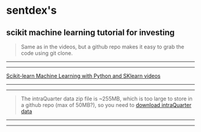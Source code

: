 # sentdex's
## scikit machine learning tutorial for investing

> Same as in the videos, but a github repo makes it easy to grab the code using git clone.

***
***

[Scikit-learn Machine Learning with Python and SKlearn videos](https://www.youtube.com/playlist?list=PLQVvvaa0QuDd0flgGphKCej-9jp-QdzZ3 "Scikit-learn Machine Learning with Python and SKlearn videos")

***
***

> The intraQuarter data zip file is ~255MB, which is too large to store in a github repo (max of 50MB?), so you need to
[download intraQuarter data](http://pythonprogramming.net/downloads/intraQuarter.zip "download intraQuarter data")

***
***
